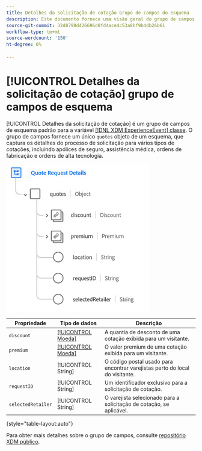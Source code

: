 ```yaml
---
title: Detalhes da solicitação de cotação Grupo de campos do esquema
description: Este documento fornece uma visão geral do grupo de campos Detalhes da solicitação de cotação .
source-git-commit: 32d8798d426696d8fd4ace4c53a8bf9b4db26b61
workflow-type: tm+mt
source-wordcount: '150'
ht-degree: 6%

---
```


# [!UICONTROL Detalhes da solicitação de cotação] grupo de campos de esquema

[!UICONTROL Detalhes da solicitação de cotação] é um grupo de campos de esquema padrão para a variável [[!DNL XDM ExperienceEvent] classe](../../classes/experienceevent.md). O grupo de campos fornece um único `quotes` objeto de um esquema, que captura os detalhes do processo de solicitação para vários tipos de cotações, incluindo apólices de seguro, assistência médica, ordens de fabricação e ordens de alta tecnologia.

![](../../images/field-groups/quote-request-details.png)

| Propriedade | Tipo de dados | Descrição |
| --- | --- | --- |
| `discount` | [[!UICONTROL Moeda]](../../data-types/currency.md) | A quantia de desconto de uma cotação exibida para um visitante. |
| `premium` | [[!UICONTROL Moeda]](../../data-types/currency.md) | O valor premium de uma cotação exibida para um visitante. |
| `location` | [!UICONTROL String] | O código postal usado para encontrar varejistas perto do local do visitante. |
| `requestID` | [!UICONTROL String] | Um identificador exclusivo para a solicitação de cotação. |
| `selectedRetailer` | [!UICONTROL String] | O varejista selecionado para a solicitação de cotação, se aplicável. |

{style=&quot;table-layout:auto&quot;}

Para obter mais detalhes sobre o grupo de campos, consulte [repositório XDM público](https://github.com/adobe/xdm/blob/master/docs/reference/fieldgroups/experience-event/experienceevent-quote-request-details.schema.json).
